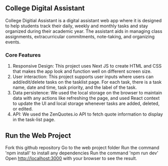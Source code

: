 
## College Digital Assistant

College Digitial Assistant is a digital assistant web app where it is designed to help students track their daily, weekly and monthly tasks and stay organized during their academic year. The assistant aids in managing class assignments, extracurricular commitments, note-taking, and organizing events.

### Core Features
1. Responsive Design: This project uses Next JS to create HTML and CSS that makes the app look and function well on different screen size. 
2. User interaction: This project supports user inputs where users can add/edit/delete tasks on the tasklist page. For each task, there is a task name, date and time, task priority, and the label of the task. 
3. Data persistence: We used the local storage on the browser to maintain data with any actions like refreshing the page, and used React context to update the UI and local storage whenever tasks are added, deleted, or edited.  
4. API: We used the ZenQuotes.io API to fetch quote information to display in the task-list page.

## Run the Web Project

Fork this github repository
Go to the web project folder
Run the command 'npm install' to install any dependencies
Run the command 'npm run dev'
Open [http://localhost:3000](http://localhost:3000) with your browser to see the result.
